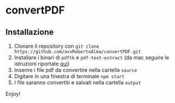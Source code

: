 # convertPDF

## Installazione

1. Clonare il repository con ``git clone https://github.com/avvRobertoAlma/convertPDF.git``
2. Installare i binari di `pdftk` e `pdf-text-extract` (da mac seguire le istruzioni riportate [qui](https://github.com/nisaacson/pdf-extract#osx))
3. Inserire i file pdf da convertire nella cartella ``source``
4. Digitare in una finestra di terminale ``npm start``
5. I file saranno convertiti e salvati nella cartella ``output``

Enjoy!
